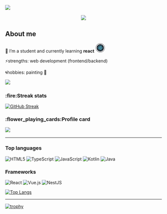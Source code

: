 
<!--<h1 align="center">Hi there, I'm Taisia
-->
<img src="https://github.com/blackcater/blackcater/raw/main/images/Hi.gif" height="32"/></h1>

<div id="header" align="center">
  <img src="https://i.pinimg.com/originals/31/a2/c0/31a2c0818ed0ca0e8215d4a2cbf67542.gif" width="180"/>
</div>

<h2>About me</h2>

:green_book: I’m a student and currently learning **react** <img width="30px" src="https://github.com/Pedro-Murilo/icons-for-readme/blob/main/.github/react-icon.svg" alt="ReactJS Icon" />

:zap:strengths: web development (frontend/backend)

:cyclone:hobbies: painting :art:

<!-- views -->
![](https://komarev.com/ghpvc/?username=TasyaKh&color=green)

<h3>:fire:Streak stats</h3>

[![GitHub Streak](https://streak-stats.demolab.com?user=TasyaKh&theme=merko)](https://git.io/streak-stats)

<h3>:flower_playing_cards:Profile card</h3>

![](https://github-profile-summary-cards.vercel.app/api/cards/profile-details?username=TasyaKh&theme=merko)

<hr/>

<h3>Top languages</h3>

![HTML5](https://img.shields.io/badge/html5-%23E34F26.svg?style=for-the-badge&logo=html5&logoColor=white)
![TypeScript](https://img.shields.io/badge/typescript-%23007ACC.svg?style=for-the-badge&logo=typescript&logoColor=white)
![JavaScript](https://img.shields.io/badge/javascript-%23323330.svg?style=for-the-badge&logo=javascript&logoColor=%23F7DF1E)
![Kotlin](https://img.shields.io/badge/kotlin-%237F52FF.svg?style=for-the-badge&logo=kotlin&logoColor=white)
![Java](https://img.shields.io/badge/java-%23ED8B00.svg?style=for-the-badge&logo=openjdk&logoColor=white)

<h3>Frameworks</h3>

![React](https://img.shields.io/badge/react-%2320232a.svg?style=for-the-badge&logo=react&logoColor=%2361DAFB)
![Vue.js](https://img.shields.io/badge/vuejs-%2335495e.svg?style=for-the-badge&logo=vuedotjs&logoColor=%234FC08D)
![NestJS](https://img.shields.io/badge/nestjs-%23E0234E.svg?style=for-the-badge&logo=nestjs&logoColor=white)

<!---Для компактной версии Top Langs-->
[![Top Langs](https://github-readme-stats.vercel.app/api/top-langs/?username=TasyaKh&layout=compact&theme=merko)](https://github.com/TasyaKh/github-readme-stats)

<hr/>

[![trophy](https://github-profile-trophy.vercel.app/?username=TasyaKh&title=Commits,PullRequest,Repositories&theme=onedark)](https://github.com/TasyaKh/github-profile-trophy)

<!--
**TasyaKh/TasyaKh** is a ✨ _special_ ✨ repository because its `README.md` (this file) appears on your GitHub profile.

Here are some ideas to get you started:

- 🔭 I’m currently working on ...
- 🌱 I’m currently learning ...
- 👯 I’m looking to collaborate on ...
- 🤔 I’m looking for help with ...
- 💬 Ask me about ...
- 📫 How to reach me: ...
- 😄 Pronouns: ...
- ⚡ Fun fact: ...
-->
